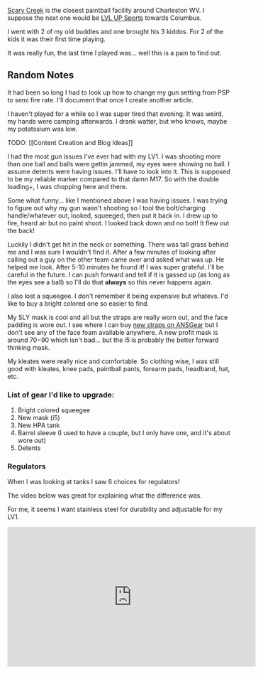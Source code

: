  [Scary Creek](http://scarycreek.com/) is the closest paintball facility around Charleston WV. I suppose the next one would be [LVL UP Sports](https://lvlupsports.com/) towards Columbus. 

I went with 2 of my old buddies and one brought his 3 kiddos. For 2 of the kids it was their first time playing. 

It was really fun, the last time I played was... well this is a pain to find out. 

## Random Notes

It had been so long I had to look up how to change my gun setting from PSP to semi fire rate. I'll document that once I create another article.

I haven't played for a while so I was super tired that evening. It was weird, my hands were camping afterwards. I drank watter, but who knows, maybe my potatssium was low. 

TODO: [[Content Creation and Blog Ideas]]

I had the most gun issues I've ever had with my LV1. I was shooting more than one ball and balls were gettin jammed, my eyes were showing no ball. I assume detents were having issues. I'll have to look into it. This is supposed to be my reliable marker compared to that damn M17. So with the double loading+, I was chopping here and there. 

Some what funny... like I mentioned above I was having issues. I was trying to figure out why my gun wasn't shooting so I tool the bolt/charging handle/whatever out, looked, squeeged, then put it back in. I drew up to fire, heard air but no paint shoot. I looked back down and no bolt! It flew out the back!

Luckily I didn't get hit in the neck or something. There was tall grass behind me and I was sure I wouldn't find it. After a few minutes of looking after calling out a guy on the other team came over and asked what was up. He helped me look. After 5-10 minutes he found it! I was super grateful. I'll be careful in the future. I can push forward and tell if it is gassed up (as long as the eyes see a ball) so I'll do that **always** so this never happens again.

I also lost a squeegee. I don't remember it being expensive but whatevs. I'd like to buy a bright colored one so easier to find.

My SLY mask is cool and all but the straps are really worn out, and the face padding is wore out. I see where I can buy [new straps on ANSGear](https://ansgear.com/sly-profit-replacement-goggle-straps-black) but I don't see any of the face foam available anywhere. A new profit mask is around $70-$90 which isn't bad... but the i5 is probably the better forward thinking mask.

My kleates were really nice and comfortable. So clothing wise, I was still good with kleates, knee pads, paintball pants, forearm pads, headband, hat, etc.

### List of gear I'd like to upgrade:
1. Bright colored squeegee
2. New mask (i5)
3. New HPA tank
4. Barrel sleeve (I used to have a couple, but I only have one, and it's about wore out)
5. Detents



### Regulators

When I was looking at tanks I saw 6 choices for regulators!

The video below was great for explaining what the difference was.

For me, it seems I want stainless steel for durability and adjustable for my LV1.

<iframe width="560" height="315" src="https://www.youtube.com/embed/bhPW4dmsvyg?si=7eOA-sUuu4BS-GuL" title="YouTube video player" frameborder="0" allow="accelerometer; autoplay; clipboard-write; encrypted-media; gyroscope; picture-in-picture; web-share" allowfullscreen></iframe>